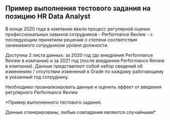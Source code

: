 ## Пример выполнения тестового задания на позицию HR Data Analyst

В конце 2020 года в компании ввели процесс регулярной оценки профессиональных навыков сотрудников - Performance Review - с последующим принятием решений о степени соответствия занимаемого сотрудником уровня должности.

Доступны 2 листа данных: за 2020 год (до внедрения Performance Review в компании) и за 2021 год (после внедрения Performance Review в компании). Данные представляют собой набор сведений об изменениях / отсутствии изменений в Grade по каждому работающему в указанный год сотруднику.

Необходимо проанализировать данные и оценить эффект от введения регулярного Performance Review

*Пример выполненного тестового задания.

Данные сгенерированы, любые совпадения являются случайными*

